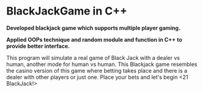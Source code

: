 # BlackJackGame in C++
**Developed blackjack game which supports multiple player gaming.** 

**Applied OOPs technique and random module and function in C++ to provide better interface.**

This program will simulate a real game of Black Jack with a dealer vs human, 
another mode for human vs human. This Blackjack game resembles the casino version of this 
game where betting takes place and there is a dealer with other players or just one. 
Place your bets and let's begin  <21 BlackJack!>
